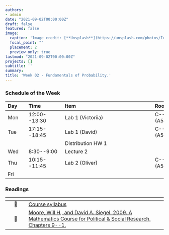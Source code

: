 ```yaml
---
authors:
- admin
date: "2021-09-02T00:00:00Z"
draft: false
featured: false
image:
  caption: 'Image credit: [**Unsplash**](https://unsplash.com/photos/IuLgi9PWETU)'
  focal_point: ""
  placement: 2
  preview_only: true
lastmod: "2021-09-02T00:00:00Z"
projects: []
subtitle: ''
summary: 
title: 'Week 02 - Fundamentals of Probability.'
---
```


### Schedule of the Week

| <div style="width:50px;text-align:left">Day</div> | <div style="width:100px;text-align:left">Time</div> | <div style="width:270px;text-align:left">Item</div> | <div style="width:100px;text-align:left">Room</div> |<div style="width:100px;text-align:left">Slides</div> |
|:-----|:-------------|:--------------------------------|:------------|:------------|
| Mon  | 12:00--13:30 | Lab 1 (Victoriia)               | C--108 (A5) |             |
| Tue  | 17:15--18:45 | Lab 1 (David)                   | C--108 (A5) |             |
|      |              | Distribution HW 1               |             |             |
| Wed  | 8:30--9:00   | Lecture 2                       |             | Link Slides |
| Thu  | 10:15--11:45 | Lab 2 (Oliver)                  | C--108 (A5) |             |
| Fri  |              |                                 |             |             |



### Readings

| <div style="width:50px"></div>  | <div style="width:420px"></div>  |  <div style="width:200px"></div> |
|:---:|:---|:---:|
| :page_facing_up: | [Course syllabus](https://introds.org/) | **Required** | 
| :open_book: | [Moore, Will H., and David A. Siegel. 2009. A Mathematics Course for Political & Social Research. Chapters 9--1.](https://r4ds.had.co.nz/explore-intro.html) | **Required** |



